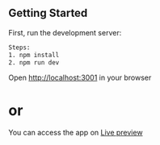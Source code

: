 ## Getting Started

First, run the development server:

```bash
Steps:
1. npm install
2. npm run dev
```

Open [http://localhost:3001](http://localhost:3001) in your browser
# or 
You can access the app on [Live preview](https://c-and-t-djzx.vercel.app)
